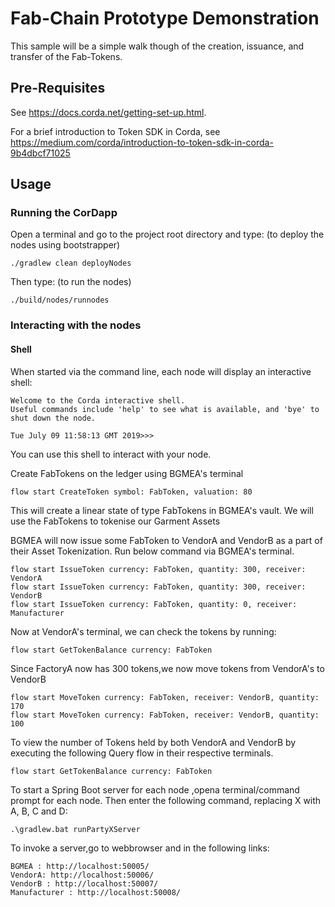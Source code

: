 # Fab-Chain Prototype Demonstration

This sample will be a simple walk though of the creation, issuance, and transfer of the Fab-Tokens.

## Pre-Requisites

See https://docs.corda.net/getting-set-up.html.

For a brief introduction to Token SDK in Corda, see https://medium.com/corda/introduction-to-token-sdk-in-corda-9b4dbcf71025

## Usage

### Running the CorDapp

Open a terminal and go to the project root directory and type: (to deploy the nodes using bootstrapper)
```
./gradlew clean deployNodes
```
Then type: (to run the nodes)
```
./build/nodes/runnodes
```

### Interacting with the nodes

#### Shell

When started via the command line, each node will display an interactive shell:

    Welcome to the Corda interactive shell.
    Useful commands include 'help' to see what is available, and 'bye' to shut down the node.

    Tue July 09 11:58:13 GMT 2019>>>

You can use this shell to interact with your node.


Create FabTokens on the ledger using BGMEA's terminal
```
flow start CreateToken symbol: FabToken, valuation: 80
```
This will create a linear state of type FabTokens in BGMEA's vault. We will use the FabTokens to tokenise our Garment Assets

BGMEA will now issue some FabToken to VendorA and VendorB as a part of their Asset Tokenization. 
Run below command via BGMEA's terminal.

```
flow start IssueToken currency: FabToken, quantity: 300, receiver: VendorA
flow start IssueToken currency: FabToken, quantity: 300, receiver: VendorB
flow start IssueToken currency: FabToken, quantity: 0, receiver: Manufacturer
```
Now at VendorA's terminal, we can check the tokens by running:
```
flow start GetTokenBalance currency: FabToken
```
Since FactoryA now has 300 tokens,we now move tokens from VendorA's to VendorB

```
flow start MoveToken currency: FabToken, receiver: VendorB, quantity: 170
flow start MoveToken currency: FabToken, receiver: VendorB, quantity: 100
```
To view the number of Tokens held by both VendorA and VendorB by executing the following Query flow in their respective terminals.
```
flow start GetTokenBalance currency: FabToken
```

To start a Spring Boot server for each node ,opena terminal/command prompt for each node.
Then enter the following command, replacing X with A, B, C and D:
```
.\gradlew.bat runPartyXServer
```
To invoke a server,go to webbrowser and in the following links:
```
BGMEA : http://localhost:50005/
VendorA: http://localhost:50006/
VendorB : http://localhost:50007/
Manufacturer : http://localhost:50008/

```